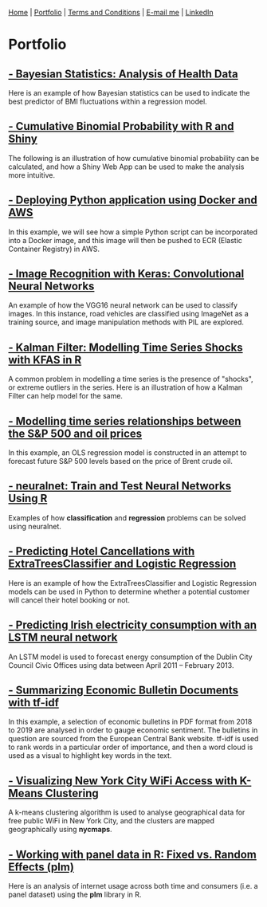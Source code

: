 [Home](https://mgcodesandstats.github.io/) |
[Portfolio](https://mgcodesandstats.github.io/portfolio/) |
[Terms and Conditions](https://mgcodesandstats.github.io/terms/) |
[E-mail me](mailto:contact@michaeljgrogan.com) |
[LinkedIn](https://www.linkedin.com/in/michaeljgrogan/)

# Portfolio

## [- Bayesian Statistics: Analysis of Health Data](https://mgcodesandstats.github.io/bayesian-statistics-health-data/)

Here is an example of how Bayesian statistics can be used to indicate the best predictor of BMI fluctuations within a regression model.


## [- Cumulative Binomial Probability with R and Shiny](https://mgcodesandstats.github.io/cumulative-binomial-probability-r-shiny/)

The following is an illustration of how cumulative binomial probability can be calculated, and how a Shiny Web App can be used to make the analysis more intuitive.

## [- Deploying Python application using Docker and AWS](https://mgcodesandstats.github.io/docker-aws/)

In this example, we will see how a simple Python script can be incorporated into a Docker image, and this image will then be pushed to ECR (Elastic Container Registry) in AWS.

## [- Image Recognition with Keras: Convolutional Neural Networks](https://mgcodesandstats.github.io/image-recognition-with-keras-convolutional-neural-networks/)

An example of how the VGG16 neural network can be used to classify images. In this instance, road vehicles are classified using ImageNet as a training source, and image manipulation methods with PIL are explored.


## [- Kalman Filter: Modelling Time Series Shocks with KFAS in R](https://mgcodesandstats.github.io/kalman-filter-shocks-kfas/)

A common problem in modelling a time series is the presence of "shocks", or extreme outliers in the series. Here is an illustration of how a Kalman Filter can help model for the same.


## [- Modelling time series relationships between the S&P 500 and oil prices](https://mgcodesandstats.github.io/time-series-relationships-economics/)

In this example, an OLS regression model is constructed in an attempt to forecast future S&P 500 levels based on the price of Brent crude oil.


## [- neuralnet: Train and Test Neural Networks Using R](https://mgcodesandstats.github.io/neural-network-modelling-neuralnet-r/)

Examples of how **classification** and **regression** problems can be solved using neuralnet.


## [- Predicting Hotel Cancellations with ExtraTreesClassifier and Logistic Regression](https://mgcodesandstats.github.io/hotel-cancellations/)

Here is an example of how the ExtraTreesClassifier and Logistic Regression models can be used in Python to determine whether a potential customer will cancel their hotel booking or not.


## [- Predicting Irish electricity consumption with an LSTM neural network](https://mgcodesandstats.github.io/electricity-consumption-neural/)

An LSTM model is used to forecast energy consumption of the Dublin City Council Civic Offices using data between April 2011 – February 2013.


## [- Summarizing Economic Bulletin Documents with tf-idf](https://mgcodesandstats.github.io/nlp-economics/)

In this example, a selection of economic bulletins in PDF format from 2018 to 2019 are analysed in order to gauge economic sentiment. The bulletins in question are sourced from the European Central Bank website. tf-idf is used to rank words in a particular order of importance, and then a word cloud is used as a visual to highlight key words in the text.


## [- Visualizing New York City WiFi Access with K-Means Clustering](https://mgcodesandstats.github.io/visualizing-new-york-city-wifi-access-with-k-means-clustering/)

A k-means clustering algorithm is used to analyse geographical data for free public WiFi in New York City, and the clusters are mapped geographically using **nycmaps**.


## [- Working with panel data in R: Fixed vs. Random Effects (plm)](https://mgcodesandstats.github.io/panel-data-plm-r/)

Here is an analysis of internet usage across both time and consumers (i.e. a panel dataset) using the **plm** library in R.
